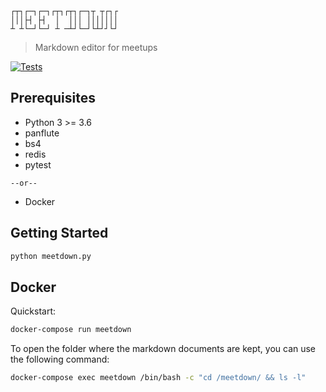 ```
┌┬┐┌─┐┌─┐┌┬┐┌┬┐┌─┐┬ ┬┌┐┌
│││├┤ ├┤  │  │││ │││││││
┴ ┴└─┘└─┘ ┴ ─┴┘└─┘└┴┘┘└┘
```
> Markdown editor for meetups

[![Tests](https://github.com/frontdesk/meetdown/actions/workflows/python-app.yml/badge.svg?branch=main)](https://github.com/frontdesk/meetdown/actions/workflows/python-app.yml)

## Prerequisites

* Python 3 >= 3.6
* panflute
* bs4
* redis
* pytest 

`--or--` 

* Docker

## Getting Started

```bash
python meetdown.py
```

## Docker

Quickstart:
```bash
docker-compose run meetdown

```

To open the folder where the markdown documents are kept, you can use the following command:

```bash
docker-compose exec meetdown /bin/bash -c "cd /meetdown/ && ls -l"
```